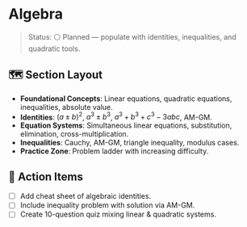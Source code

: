 # Algebra

>Status: ⚪ Planned — populate with identities, inequalities, and quadratic tools.

## 🗺️ Section Layout

- **Foundational Concepts**: Linear equations, quadratic equations, inequalities, absolute value.
- **Identities**: $(a\pm b)^2$, $a^3 \pm b^3$, $a^3 + b^3 + c^3 - 3abc$, AM-GM.
- **Equation Systems**: Simultaneous linear equations, substitution, elimination, cross-multiplication.
- **Inequalities**: Cauchy, AM-GM, triangle inequality, modulus cases.
- **Practice Zone**: Problem ladder with increasing difficulty.

## 📌 Action Items

- [ ] Add cheat sheet of algebraic identities.
- [ ] Include inequality problem with solution via AM-GM.
- [ ] Create 10-question quiz mixing linear & quadratic systems.
